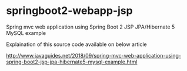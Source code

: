 # springboot2-webapp-jsp
Spring mvc web application using Spring Boot 2 JSP JPA/Hibernate 5 MySQL example

Explaination of this source code available on below article 

http://www.javaguides.net/2018/09/spring-mvc-web-application-using-spring-boot2-jsp-jpa-hibernate5-mysql-example.html
